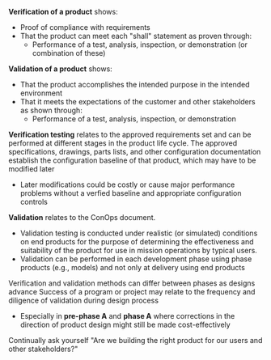 **Verification of a product** shows:
* Proof of compliance with requirements
* That the product can meet each "shall" statement as proven through:
	* Performance of a test, analysis, inspection, or demonstration (or combination of these)

**Validation of a product** shows:
* That the product accomplishes the intended purpose in the intended environment
* That it meets the expectations of the customer and other stakeholders as shown through:
	* Performance of a test, analysis, inspection, or demonstration

**Verification testing** relates to the approved requirements set and can be performed at different stages in the product life cycle.
The approved specifications, drawings, parts lists, and other configuration documentation establish the configuration baseline of that product, which may have to be modified later
* Later modifications could be costly or cause major performance problems without a verfied baseline and appropriate configuration controls

**Validation** relates to the ConOps document.
* Validation testing is conducted under realistic (or simulated) conditions on end products for the purpose of determining the effectiveness and suitability of the product for use in mission operations by typical users.
* Validation can be performed in each development phase using phase products (e.g., models) and not only at delivery using end products

Verification and validation methods can differ between phases as designs advance
Success of a program or project may relate to the frequency and diligence of validation during design process
* Especially in **pre-phase A** and **phase A** where corrections in the direction of product design might still be made cost-effectively

Continually ask yourself "Are we building the right product for our users and other stakeholders?"